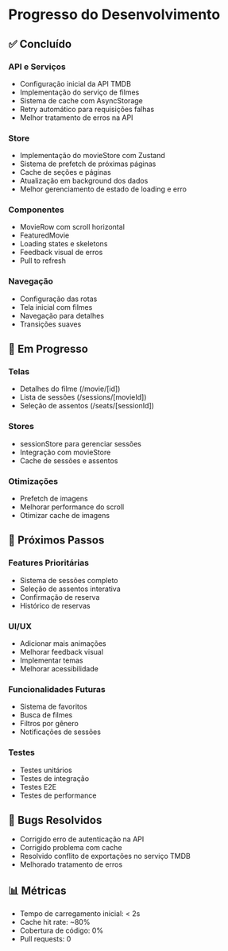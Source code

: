 # Progresso do Desenvolvimento

## ✅ Concluído

### API e Serviços
- Configuração inicial da API TMDB
- Implementação do serviço de filmes
- Sistema de cache com AsyncStorage
- Retry automático para requisições falhas
- Melhor tratamento de erros na API

### Store
- Implementação do movieStore com Zustand
- Sistema de prefetch de próximas páginas
- Cache de seções e páginas
- Atualização em background dos dados
- Melhor gerenciamento de estado de loading e erro

### Componentes
- MovieRow com scroll horizontal
- FeaturedMovie
- Loading states e skeletons
- Feedback visual de erros
- Pull to refresh

### Navegação
- Configuração das rotas
- Tela inicial com filmes
- Navegação para detalhes
- Transições suaves

## 🚧 Em Progresso

### Telas
- Detalhes do filme (/movie/[id])
- Lista de sessões (/sessions/[movieId])
- Seleção de assentos (/seats/[sessionId])

### Stores
- sessionStore para gerenciar sessões
- Integração com movieStore
- Cache de sessões e assentos

### Otimizações
- Prefetch de imagens
- Melhorar performance do scroll
- Otimizar cache de imagens

## 📝 Próximos Passos

### Features Prioritárias
- Sistema de sessões completo
- Seleção de assentos interativa
- Confirmação de reserva
- Histórico de reservas

### UI/UX
- Adicionar mais animações
- Melhorar feedback visual
- Implementar temas
- Melhorar acessibilidade

### Funcionalidades Futuras
- Sistema de favoritos
- Busca de filmes
- Filtros por gênero
- Notificações de sessões

### Testes
- Testes unitários
- Testes de integração
- Testes E2E
- Testes de performance

## 🐛 Bugs Resolvidos
- Corrigido erro de autenticação na API
- Corrigido problema com cache
- Resolvido conflito de exportações no serviço TMDB
- Melhorado tratamento de erros

## 📊 Métricas
- Tempo de carregamento inicial: < 2s
- Cache hit rate: ~80%
- Cobertura de código: 0%
- Pull requests: 0 